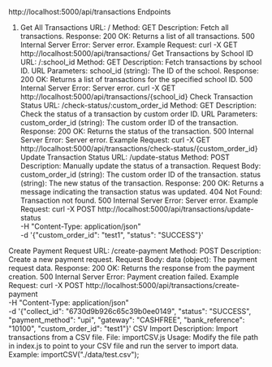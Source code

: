 http://localhost:5000/api/transactions
Endpoints
1. Get All Transactions
URL: /
Method: GET
Description: Fetch all transactions.
Response:
200 OK: Returns a list of all transactions.
500 Internal Server Error: Server error.
Example Request:
curl -X GET http://localhost:5000/api/transactions/
Get Transactions by School ID
URL: /:school_id
Method: GET
Description: Fetch transactions by school ID.
URL Parameters:
school_id (string): The ID of the school.
Response:
200 OK: Returns a list of transactions for the specified school ID.
500 Internal Server Error: Server error.
curl -X GET http://localhost:5000/api/transactions/{school_id}
Check Transaction Status
URL: /check-status/:custom_order_id
Method: GET
Description: Check the status of a transaction by custom order ID.
URL Parameters:
custom_order_id (string): The custom order ID of the transaction.
Response:
200 OK: Returns the status of the transaction.
500 Internal Server Error: Server error.
Example Request:
curl -X GET http://localhost:5000/api/transactions/check-status/{custom_order_id}
Update Transaction Status
URL: /update-status
Method: POST
Description: Manually update the status of a transaction.
Request Body:
custom_order_id (string): The custom order ID of the transaction.
status (string): The new status of the transaction.
Response:
200 OK: Returns a message indicating the transaction status was updated.
404 Not Found: Transaction not found.
500 Internal Server Error: Server error.
Example Request:
curl -X POST http://localhost:5000/api/transactions/update-status \
  -H "Content-Type: application/json" \
  -d '{"custom_order_id": "test1", "status": "SUCCESS"}'

  Create Payment Request
URL: /create-payment
Method: POST
Description: Create a new payment request.
Request Body:
data (object): The payment request data.
Response:
200 OK: Returns the response from the payment creation.
500 Internal Server Error: Payment creation failed.
Example Request:
curl -X POST http://localhost:5000/api/transactions/create-payment \
  -H "Content-Type: application/json" \
  -d '{"collect_id": "6730d9b926c65c39b0ee0149", "status": "SUCCESS", "payment_method": "upi", "gateway": "CASHFREE", "bank_reference": "10100", "custom_order_id": "test1"}'
  CSV Import
Description: Import transactions from a CSV file.
File: importCSV.js
Usage: Modify the file path in index.js to point to your CSV file and run the server to import data.
Example:
importCSV("./data/test.csv");